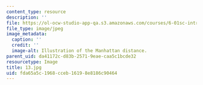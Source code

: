 ```yaml
---
content_type: resource
description: ''
file: https://ol-ocw-studio-app-qa.s3.amazonaws.com/courses/6-01sc-introduction-to-electrical-engineering-and-computer-science-i-spring-2011/fda65a5c1968cceb16198e8186c90464_13.jpg
file_type: image/jpeg
image_metadata:
  caption: ''
  credit: ''
  image-alt: Illustration of the Manhattan distance.
parent_uid: da41172c-d83b-2571-9eae-caa5c1bcde32
resourcetype: Image
title: 13.jpg
uid: fda65a5c-1968-cceb-1619-8e8186c90464
---
```

